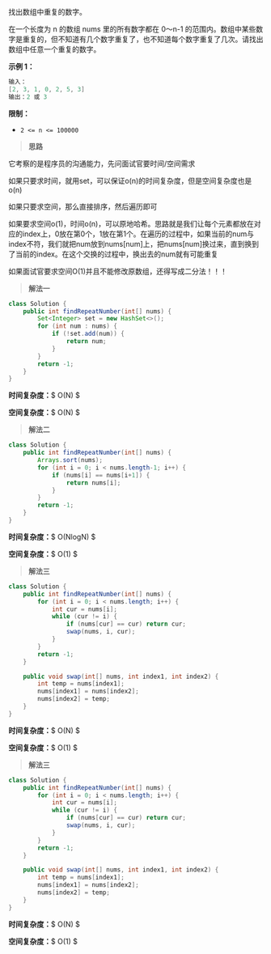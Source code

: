 找出数组中重复的数字。


在一个长度为 n 的数组 nums 里的所有数字都在 0～n-1 的范围内。数组中某些数字是重复的，但不知道有几个数字重复了，也不知道每个数字重复了几次。请找出数组中任意一个重复的数字。

**示例 1：**
```java
输入：
[2, 3, 1, 0, 2, 5, 3]
输出：2 或 3 
```

**限制：**

- `2 <= n <= 100000`



> **思路**

它考察的是程序员的沟通能力，先问面试官要时间/空间需求

如果只要求时间，就用set，可以保证o(n)的时间复杂度，但是空间复杂度也是o(n)

如果只要求空间，那么直接排序，然后遍历即可

如果要求空间o(1)，时间o(n)，可以原地哈希。思路就是我们让每个元素都放在对应的index上，0放在第0个，1放在第1个。在遍历的过程中，如果当前的num与index不符，我们就把num放到nums[num]上，把nums[num]换过来，直到换到了当前的index。在这个交换的过程中，换出去的num就有可能重复

如果面试官要求空间O(1)并且不能修改原数组，还得写成二分法！！！



> **解法一**

```java
class Solution {
    public int findRepeatNumber(int[] nums) {
        Set<Integer> set = new HashSet<>();
        for (int num : nums) {
            if (!set.add(num)) {
                return num;
            }
        }
        return -1;
    }
}
```

**时间复杂度：**$ O(N) $

**空间复杂度：**$ O(N) $

> **解法二**

```java
class Solution {
    public int findRepeatNumber(int[] nums) {
        Arrays.sort(nums);
        for (int i = 0; i < nums.length-1; i++) {
            if (nums[i] == nums[i+1]) {
                return nums[i];
            }
        }
        return -1;
    }
}
```

**时间复杂度：**$ O(NlogN) $

**空间复杂度：**$ O(1) $

> **解法三**

```java
class Solution {
    public int findRepeatNumber(int[] nums) {
        for (int i = 0; i < nums.length; i++) {
            int cur = nums[i];
            while (cur != i) {
                if (nums[cur] == cur) return cur;
                swap(nums, i, cur);
            }
        }
        return -1;
    }

    public void swap(int[] nums, int index1, int index2) {
        int temp = nums[index1];
        nums[index1] = nums[index2];
        nums[index2] = temp;
    }
}
```

**时间复杂度：**$ O(N) $

**空间复杂度：**$ O(1) $

> **解法三**

```java
class Solution {
    public int findRepeatNumber(int[] nums) {
        for (int i = 0; i < nums.length; i++) {
            int cur = nums[i];
            while (cur != i) {
                if (nums[cur] == cur) return cur;
                swap(nums, i, cur);
            }
        }
        return -1;
    }

    public void swap(int[] nums, int index1, int index2) {
        int temp = nums[index1];
        nums[index1] = nums[index2];
        nums[index2] = temp;
    }
}
```

**时间复杂度：**$ O(N) $

**空间复杂度：**$ O(1) $

